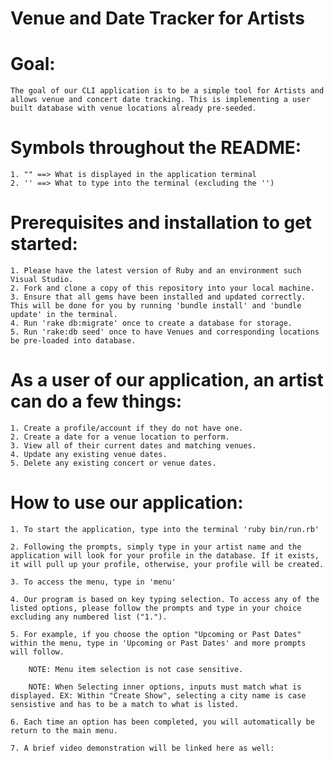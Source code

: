 # Venue and Date Tracker for Artists

# Goal: 
    The goal of our CLI application is to be a simple tool for Artists and allows venue and concert date tracking. This is implementing a user built database with venue locations already pre-seeded.

# Symbols throughout the README: 
    1. "" ==> What is displayed in the application terminal
    2. '' ==> What to type into the terminal (excluding the '')

# Prerequisites and installation to get started:
    1. Please have the latest version of Ruby and an environment such Visual Studio.
    2. Fork and clone a copy of this repository into your local machine. 
    3. Ensure that all gems have been installed and updated correctly. This will be done for you by running 'bundle install' and 'bundle update' in the terminal. 
    4. Run 'rake db:migrate' once to create a database for storage.
    5. Run 'rake:db seed' once to have Venues and corresponding locations be pre-loaded into database. 

# As a user of our application, an artist can do a few things:
    1. Create a profile/account if they do not have one.
    2. Create a date for a venue location to perform.
    3. View all of their current dates and matching venues.
    4. Update any existing venue dates. 
    5. Delete any existing concert or venue dates. 

# How to use our application:
    1. To start the application, type into the terminal 'ruby bin/run.rb' 

    2. Following the prompts, simply type in your artist name and the application will look for your profile in the database. If it exists, it will pull up your profile, otherwise, your profile will be created. 

    3. To access the menu, type in 'menu'

    4. Our program is based on key typing selection. To access any of the listed options, please follow the prompts and type in your choice excluding any numbered list ("1."). 

    5. For example, if you choose the option "Upcoming or Past Dates" within the menu, type in 'Upcoming or Past Dates' and more prompts will follow. 

        NOTE: Menu item selection is not case sensitive.

        NOTE: When Selecting inner options, inputs must match what is displayed. EX: Within "Create Show", selecting a city name is case sensistive and has to be a match to what is listed. 

    6. Each time an option has been completed, you will automatically be return to the main menu. 

    7. A brief video demonstration will be linked here as well:
